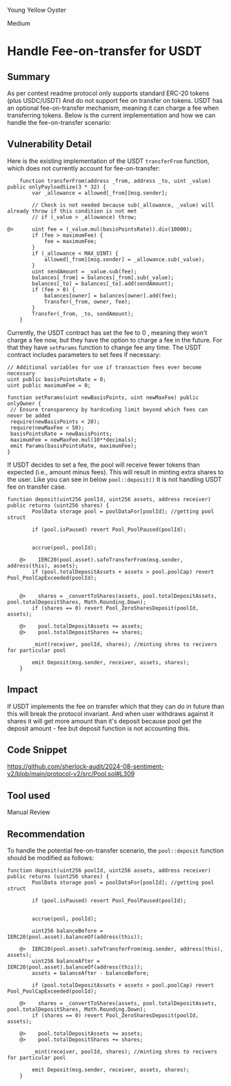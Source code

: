 Young Yellow Oyster

Medium

# Handle Fee-on-transfer for USDT

## Summary
As per contest readme protocol only supports standard ERC-20 tokens (plus USDC/USDT) And do not support fee on transfer on tokens. USDT has an optional fee-on-transfer mechanism, meaning it can charge a fee when transferring tokens. Below is the current implementation and how we can handle the fee-on-transfer scenario:

## Vulnerability Detail
Here is the existing implementation of the USDT `transferFrom` function, which does not currently account for fee-on-transfer:
```solidity
    function transferFrom(address _from, address _to, uint _value) public onlyPayloadSize(3 * 32) {
        var _allowance = allowed[_from][msg.sender];

        // Check is not needed because sub(_allowance, _value) will already throw if this condition is not met
        // if (_value > _allowance) throw;

@>      uint fee = (_value.mul(basisPointsRate)).div(10000);
        if (fee > maximumFee) {
            fee = maximumFee;
        }
        if (_allowance < MAX_UINT) {
            allowed[_from][msg.sender] = _allowance.sub(_value);
        }
        uint sendAmount = _value.sub(fee);
        balances[_from] = balances[_from].sub(_value);
        balances[_to] = balances[_to].add(sendAmount);
        if (fee > 0) {
            balances[owner] = balances[owner].add(fee);
            Transfer(_from, owner, fee);
        }
        Transfer(_from, _to, sendAmount);
    }
```
Currently, the USDT contract has set the fee to 0 , meaning they won't charge a fee now, but they have the option to charge a fee in the future.
For that they have `setParams` function to change fee any time.
The USDT contract includes parameters to set fees if necessary:

```solidity
// Additional variables for use if transaction fees ever become necessary
uint public basisPointsRate = 0;
uint public maximumFee = 0;

function setParams(uint newBasisPoints, uint newMaxFee) public onlyOwner {
 // Ensure transparency by hardcoding limit beyond which fees can never be added
 require(newBasisPoints < 20);
 require(newMaxFee < 50);
 basisPointsRate = newBasisPoints;
 maximumFee = newMaxFee.mul(10**decimals);
 emit Params(basisPointsRate, maximumFee);
}
```
If USDT decides to set a fee, the pool will receive fewer tokens than expected (i.e., amount minus fees). This will result in minting extra shares to the user.
Like you can see in below `pool::deposit()` It is not handling USDT fee on transfer case.
```solidity
function deposit(uint256 poolId, uint256 assets, address receiver) public returns (uint256 shares) {
        PoolData storage pool = poolDataFor[poolId]; //getting pool struct

        if (pool.isPaused) revert Pool_PoolPaused(poolId);

      
        accrue(pool, poolId);

    @>    IERC20(pool.asset).safeTransferFrom(msg.sender, address(this), assets); 
        if (pool.totalDepositAssets + assets > pool.poolCap) revert Pool_PoolCapExceeded(poolId);

     
    @>    shares = _convertToShares(assets, pool.totalDepositAssets, pool.totalDepositShares, Math.Rounding.Down);
        if (shares == 0) revert Pool_ZeroSharesDeposit(poolId, assets);

    @>    pool.totalDepositAssets += assets;
    @>    pool.totalDepositShares += shares;

        _mint(receiver, poolId, shares); //minting shres to recivers for particular pool

        emit Deposit(msg.sender, receiver, assets, shares);
    }
```

## Impact
If USDT implements the fee on transfer which that they can do in future than this will break the protocol invariant.
And when user withdraws against it shares it will get more amount than it's deposit because pool get the deposit amount - fee but deposit function is not accounting this.

## Code Snippet
https://github.com/sherlock-audit/2024-08-sentiment-v2/blob/main/protocol-v2/src/Pool.sol#L309

## Tool used

Manual Review

## Recommendation
To handle the potential fee-on-transfer scenario, the `pool::deposit` function should be modified as follows:
```solidity
function deposit(uint256 poolId, uint256 assets, address receiver) public returns (uint256 shares) {
        PoolData storage pool = poolDataFor[poolId]; //getting pool struct

        if (pool.isPaused) revert Pool_PoolPaused(poolId);

      
        accrue(pool, poolId);

        uint256 balanceBefore = IERC20(pool.asset).balanceOf(address(this));

    @>  IERC20(pool.asset).safeTransferFrom(msg.sender, address(this), assets); 
        uint256 balanceAfter = IERC20(pool.asset).balanceOf(address(this));
        assets = balanceAfter - balanceBefore;

        if (pool.totalDepositAssets + assets > pool.poolCap) revert Pool_PoolCapExceeded(poolId);
     
    @>    shares = _convertToShares(assets, pool.totalDepositAssets, pool.totalDepositShares, Math.Rounding.Down);
        if (shares == 0) revert Pool_ZeroSharesDeposit(poolId, assets);

    @>    pool.totalDepositAssets += assets;
    @>    pool.totalDepositShares += shares;

        _mint(receiver, poolId, shares); //minting shres to recivers for particular pool

        emit Deposit(msg.sender, receiver, assets, shares);
    }
```